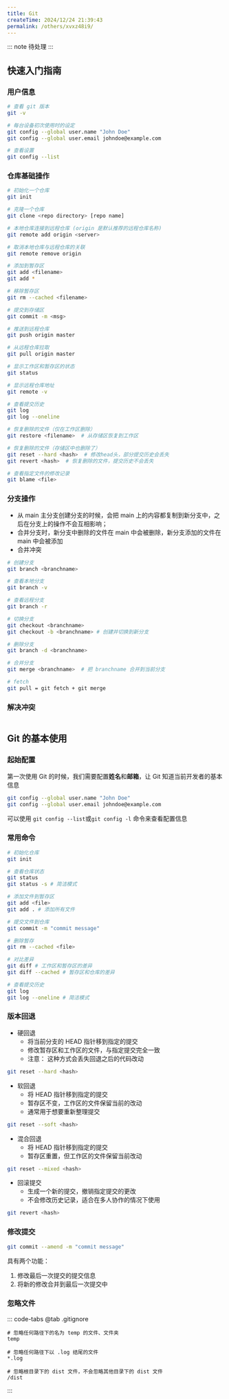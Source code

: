 ```yaml
---
title: Git
createTime: 2024/12/24 21:39:43
permalink: /others/xvxz48i9/
---
```


::: note
待处理
:::

## 快速入门指南

### 用户信息

```sh
# 查看 git 版本
git -v

# 每台设备初次使用时的设定
git config --global user.name "John Doe"
git config --global user.email johndoe@example.com

# 查看设置
git config --list
```

### 仓库基础操作

```sh
# 初始化一个仓库
git init

# 克隆一个仓库
git clone <repo directory> [repo name]

# 本地仓库连接到远程仓库 (origin 是默认推荐的远程仓库名称)
git remote add origin <server>

# 取消本地仓库与远程仓库的关联
git remote remove origin

# 添加到暂存区
git add <filename>
git add *

# 移除暂存区
git rm --cached <filename>

# 提交到存储区
git commit -m <msg>

# 推送到远程仓库
git push origin master

# 从远程仓库拉取
git pull origin master

# 显示工作区和暂存区的状态
git status

# 显示远程仓库地址
git remote -v

# 查看提交历史
git log
git log --oneline

# 恢复删除的文件（仅在工作区删除）
git restore <filename>  # 从存储区恢复到工作区

# 恢复删除的文件（存储区中也删除了）
git reset --hard <hash>  # 修改head头，部分提交历史会丢失
git revert <hash>  # 恢复删除的文件，提交历史不会丢失

# 查看指定文件的修改记录
git blame <file>
```

### 分支操作

- 从 main 主分支创建分支的时候，会把 main 上的内容都复制到新分支中，之后在分支上的操作不会互相影响；
- 合并分支时，新分支中删除的文件在 main 中会被删除，新分支添加的文件在 main 中会被添加
- 合并冲突

```sh
# 创建分支
git branch <branchname>

# 查看本地分支
git branch -v

# 查看远程分支
git branch -r

# 切换分支
git checkout <branchname>
git checkout -b <branchname> # 创建并切换到新分支

# 删除分支
git branch -d <branchname>

# 合并分支
git merge <branchname>  # 把 branchname 合并到当前分支

# fetch
git pull = git fetch + git merge
```

### 解决冲突

```sh

```

## Git 的基本使用

### 起始配置

第一次使用 Git 的时候，我们需要配置**姓名**和**邮箱**，让 Git 知道当前开发者的基本信息

```sh
git config --global user.name "John Doe"
git config --global user.email johndoe@example.com
```

可以使用 `git config --list`或`git config -l` 命令来查看配置信息

### 常用命令

```sh
# 初始化仓库
git init

# 查看仓库状态
git status
git status -s # 简洁模式

# 添加文件到暂存区
git add <file>
git add . # 添加所有文件

# 提交文件到仓库
git commit -m "commit message"

# 删除暂存
git rm --cached <file>

# 对比差异
git diff # 工作区和暂存区的差异
git diff --cached # 暂存区和仓库的差异

# 查看提交历史
git log
git log --oneline # 简洁模式
```

### 版本回退

- 硬回退
  - 将当前分支的 HEAD 指针移到指定的提交
  - 修改暂存区和工作区的文件，与指定提交完全一致
  - 注意： 这种方式会丢失回退之后的代码改动

```sh
git reset --hard <hash>
```

- 软回退
  - 将 HEAD 指针移到指定的提交
  - 暂存区不变，工作区的文件保留当前的改动
  - 通常用于想要重新整理提交

```sh
git reset --soft <hash>
```

- 混合回退
  - 将 HEAD 指针移到指定的提交
  - 暂存区重置，但工作区的文件保留当前改动

```sh
git reset --mixed <hash>
```

- 回滚提交
  - 生成一个新的提交，撤销指定提交的更改
  - 不会修改历史记录，适合在多人协作的情况下使用

```sh
git revert <hash>
```

### 修改提交

```sh
git commit --amend -m "commit message"
```

具有两个功能：

1. 修改最后一次提交的提交信息
2. 将新的修改合并到最后一次提交中

### 忽略文件

::: code-tabs
@tab .gitignore

```plaintext
# 忽略任何路径下的名为 temp 的文件、文件夹
temp

# 忽略任何路径下以 .log 结尾的文件
*.log

# 忽略根目录下的 dist 文件，不会忽略其他目录下的 dist 文件
/dist
```

:::
